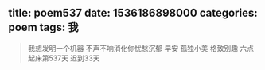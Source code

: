 title: poem537
date: 1536186898000
categories: poem
tags: 我
---
> 我想发明一个机器
不声不响消化你忧愁沉郁
早安
孤独小美
格致别趣
六点起床第537天 迟到33天